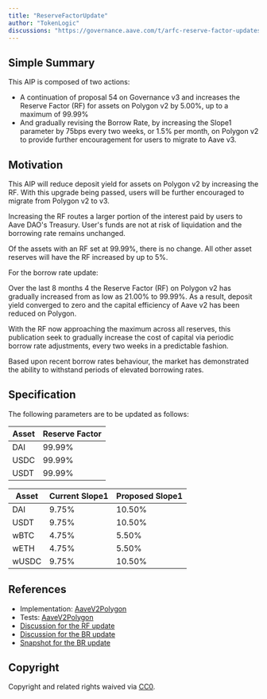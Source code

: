 ```yaml
---
title: "ReserveFactorUpdate"
author: "TokenLogic"
discussions: "https://governance.aave.com/t/arfc-reserve-factor-updates-polygon-aave-v2/13937/23?u=dd0sxx"
---
```


## Simple Summary

This AIP is composed of two actions:

- A continuation of proposal 54 on Governance v3 and increases the Reserve Factor (RF) for assets on Polygon v2 by 5.00%, up to a maximum of 99.99%
- And gradually revising the Borrow Rate, by increasing the Slope1 parameter by 75bps every two weeks, or 1.5% per month, on Polygon v2 to provide further encouragement for users to migrate to Aave v3.

## Motivation

This AIP will reduce deposit yield for assets on Polygon v2 by increasing the RF. With this upgrade being passed, users will be further encouraged to migrate from Polygon v2 to v3.

Increasing the RF routes a larger portion of the interest paid by users to Aave DAO's Treasury. User's funds are not at risk of liquidation and the borrowing rate remains unchanged.

Of the assets with an RF set at 99.99%, there is no change. All other asset reserves will have the RF increased by up to 5%.

For the borrow rate update:

Over the last 8 months 4 the Reserve Factor (RF) on Polygon v2 has gradually increased from as low as 21.00% to 99.99%. As a result, deposit yield converged to zero and the capital efficiency of Aave v2 has been reduced on Polygon.

With the RF now approaching the maximum across all reserves, this publication seek to gradually increase the cost of capital via periodic borrow rate adjustments, every two weeks in a predictable fashion.

Based upon recent borrow rates behaviour, the market has demonstrated the ability to withstand periods of elevated borrowing rates.

## Specification

The following parameters are to be updated as follows:

| Asset | Reserve Factor |
| ----- | -------------- |
| DAI   | 99.99%         |
| USDC  | 99.99%         |
| USDT  | 99.99%         |

| Asset | Current Slope1 | Proposed Slope1 |
| ----- | -------------- | --------------- |
| DAI   | 9.75%          | 10.50%          |
| USDT  | 9.75%          | 10.50%          |
| wBTC  | 4.75%          | 5.50%           |
| wETH  | 4.75%          | 5.50%           |
| wUSDC | 9.75%          | 10.50%          |

## References

- Implementation: [AaveV2Polygon](https://github.com/bgd-labs/aave-proposals-v3/blob/main/src/20240429_AaveV2Polygon_ReserveFactorUpdate/AaveV2Polygon_ReserveFactorUpdate_20240429.sol)
- Tests: [AaveV2Polygon](https://github.com/bgd-labs/aave-proposals-v3/blob/main/src/20240429_AaveV2Polygon_ReserveFactorUpdate/AaveV2Polygon_ReserveFactorUpdate_20240429.t.sol)
- [Discussion for the RF update](https://governance.aave.com/t/arfc-reserve-factor-updates-polygon-aave-v2/13937/23?u=dd0sxx)
- [Discussion for the BR update](https://governance.aave.com/t/arfc-polygon-v2-borrow-rate-adjustments/17252/5?u=dd0sxx)
- [Snapshot for the BR update](https://snapshot.org/#/aave.eth/proposal/0x95643085ee16eb0eaa4110a9f0ea8223009f9521e596e1a958303705a5001363)

## Copyright

Copyright and related rights waived via [CC0](https://creativecommons.org/publicdomain/zero/1.0/).
